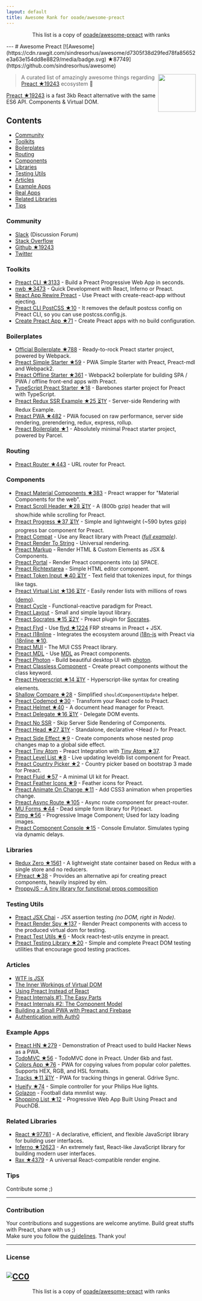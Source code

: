 ```yaml
---
layout: default
title: Awesome Rank for ooade/awesome-preact
---
```


<p align="center">
	This list is a copy of <a href="https://github.com/ooade/awesome-preact">ooade/awesome-preact</a> with ranks
</p>
---
# Awesome Preact [![Awesome](https://cdn.rawgit.com/sindresorhus/awesome/d7305f38d29fed78fa85652e3a63e154dd8e8829/media/badge.svg) ★87749](https://github.com/sindresorhus/awesome)

[<img src="https://rawgit.com/ooade/awesome-preact/master/preact-logo.svg" align="right" width="100">](https://preactjs.com)

> A curated list of amazingly awesome things regarding [Preact ★19243](https://github.com/developit/preact) ecosystem :star2:

[Preact ★19243](https://github.com/developit/preact) is a fast 3kb React alternative with the same ES6 API. Components & Virtual DOM.

## Contents
- [Community](#community)
- [Toolkits](#toolkits)
- [Boilerplates](#boilerplates)
- [Routing](#routing)
- [Components](#components)
- [Libraries](#libraries)
- [Testing Utils](#testing-utils)
- [Articles](#articles)
- [Example Apps](#example-apps)
- [Real Apps](https://preactjs.com/about/we-are-using)
- [Related Libraries](#related-libraries)
- [Tips](#tips)

### Community
- [Slack](https://preact-slack.now.sh) (Discussion Forum)
- [Stack Overflow](https://stackoverflow.com/questions/tagged/preact)
- [Github ★19243](https://github.com/developit/preact)
- [Twitter](https://twitter.com/preactjs)

### Toolkits
- [Preact CLI ★3133](https://github.com/developit/preact-cli) - Build a Preact Progressive Web App in seconds.
- [nwb ★3473](https://github.com/insin/nwb) - Quick Development with React, Inferno or Preact.
- [React App Rewire Preact](https://github.com/timarney/react-app-rewired/tree/master/packages/react-app-rewire-preact) - Use Preact with create-react-app without ejecting.
- [Preact CLI PostCSS ★10](https://github.com/SaraVieira/preact-cli-postcss) - It removes the default postcss config on Preact CLI, so you can use postcss.config.js.
- [Create Preact App ★71](https://github.com/just-boris/create-preact-app) - Create Preact apps with no build configuration.

### Boilerplates
- [Official Boilerplate ★788](https://github.com/developit/preact-boilerplate) - Ready-to-rock Preact starter project, powered by Webpack.
- [Preact Simple Starter ★59](https://github.com/ooade/PreactSimpleStarter) - PWA Simple Starter with Preact, Preact-mdl and Webpack2.
- [Preact Offline Starter ★361](https://github.com/lukeed/preact-starter) - Webpack2 boilerplate for building SPA / PWA / offline front-end apps with Preact.
- [TypeScript Preact Starter ★18](https://github.com/nickytonline/ts-preact-starter) - Barebones starter project for Preact with TypeScript.
- [Preact Redux SSR Example ★25 ⏳1Y](https://github.com/csbun/preact-redux-ssr-example) - Server-side Rendering with Redux Example.
- [Preact PWA ★482](https://github.com/ezekielchentnik/preact-pwa) - PWA focused on raw performance, server side rendering, prerendering, redux, express, rollup.
- [Preact Boilerplate ★1](https://github.com/therealparmesh/preact-boilerplate) - Absolutely minimal Preact starter project, powered by Parcel.

### Routing
- [Preact Router ★443](https://github.com/developit/preact-router) - URL router for Preact.

### Components
- [Preact Material Components ★383](https://github.com/prateekbh/preact-material-components) - Preact wrapper for "Material Components for the web".
- [Preact Scroll Header ★28 ⏳1Y](https://github.com/lukeed/preact-scroll-header) - A (800b gzip) header that will show/hide while scrolling for Preact.
- [Preact Progress ★37 ⏳1Y](https://github.com/lukeed/preact-progress) - Simple and lightweight (~590 bytes gzip) progress bar component for Preact.
- [Preact Compat](https://git.io/preact-compat) - Use any React library with Preact *([full example](http://git.io/preact-compat-example))*.
- [Preact Render To String](https://git.io/preact-render-to-string) - Universal rendering.
- [Preact Markup](https://git.io/preact-markup) - Render HTML & Custom Elements as JSX & Components.
- [Preact Portal](https://git.io/preact-portal) - Render Preact components into (a) SPACE.
- [Preact Richtextarea](https://git.io/preact-richtextarea) - Simple HTML editor component.
- [Preact Token Input ★40 ⏳1Y](https://github.com/developit/preact-token-input) - Text field that tokenizes input, for things like tags.
- [Preact Virtual List ★136 ⏳1Y](https://github.com/developit/preact-virtual-list) - Easily render lists with millions of rows ([demo](https://jsfiddle.net/developit/qqan9pdo/)).
- [Preact Cycle](https://git.io/preact-cycle) - Functional-reactive paradigm for Preact.
- [Preact Layout](https://download.github.io/preact-layout/) - Small and simple layout library.
- [Preact Socrates ★15 ⏳2Y](https://github.com/matthewmueller/preact-socrates) - Preact plugin for [Socrates](http://github.com/matthewmueller/socrates).
- [Preact Flyd](https://github.com/xialvjun/preact-flyd) - Use [flyd ★1224](https://github.com/paldepind/flyd) FRP streams in Preact + JSX.
- [Preact I18nline](https://github.com/download/preact-i18nline) - Integrates the ecosystem around [i18n-js](https://github.com/everydayhero/i18n-js) with Preact via [i18nline ★10](https://github.com/download/i18nline).
- [Preact MUI](https://git.io/v1aVO) - The MUI CSS Preact library.
- [Preact MDL](https://git.io/preact-mdl) - Use [MDL](https://getmdl.io) as Preact components.
- [Preact Photon](https://git.io/preact-photon) - Build beautiful desktop UI with [photon](http://photonkit.com).
- [Preact Classless Component](https://github.com/ld0rman/preact-classless-component) - Create preact components without the class keyword.
- [Preact Hyperscript ★14 ⏳1Y](https://github.com/queckezz/preact-hyperscript) - Hyperscript-like syntax for creating elements.
- [Shallow Compare ★28](https://github.com/tkh44/shallow-compare) - Simplified `shouldComponentUpdate` helper.
- [Preact Codemod ★30](https://github.com/vutran/preact-codemod) - Transform your React code to Preact.
- [Preact Helmet ★40](https://github.com/download/preact-helmet) - A document head manager for Preact.
- [Preact Delegate ★16 ⏳1Y](https://github.com/NekR/preact-delegate) - Delegate DOM events.
- [Preact No SSR](https://github.com/gufsky/preact-no-ssr) - Skip Server Side Rendering of Components.
- [Preact Head ★27 ⏳1Y](https://github.com/matthewmueller/preact-head) - Standalone, declarative \<Head /\> for Preact.
- [Preact Side Effect ★9](https://github.com/ooade/preact-side-effect) - Create components whose nested prop changes map to a global side effect.
- [Preact Tiny Atom](https://github.com/KwanMan/preact-tiny-atom) - Preact Integration with [Tiny Atom ★37](https://github.com/qubitproducts/tiny-atom).
- [Preact Level List ★8](https://github.com/juliangruber/preact-level-list) - Live updating leveldb list component for Preact.
- [Preact Country Picker ★2](https://github.com/bboydflo/flagstrap-preact) - Country picker based on bootstrap 3 made for Preact.
- [Preact Fluid ★57](https://github.com/ajainvivek/preact-fluid) - A minimal UI kit for Preact.
- [Preact Feather Icons ★9](https://github.com/ForsakenHarmony/preact-feather) - Feather icons for Preact.
- [Preact Animate On Change ★11](https://github.com/Sobesednik/preact-animate-on-change) - Add CSS3 animation when properties change.
- [Preact Async Route ★105](https://github.com/prateekbh/preact-async-route) - Async route component for preact-router.
- [MU Forms ★44](https://github.com/mobiushorizons/mu-forms) - Dead simple form library for P(r)eact.
- [Pimg ★56](https://github.com/ooade/pimg) - Progressive Image Component; Used for lazy loading images.
- [Preact Component Console ★15](https://github.com/haensl/preact-component-console) - Console Emulator. Simulates typing via dynamic delays.

### Libraries
- [Redux Zero ★1561](https://github.com/concretesolutions/redux-zero) - A lightweight state container based on Redux with a single store and no reducers.
- [FPreact ★38](https://github.com/UnwrittenFun/fpreact) - Provides an alternative api for creating preact components, heavily inspired by elm.
- [ProppyJS - A tiny library for functional props composition](https://proppyjs.com)

### Testing Utils
- [Preact JSX Chai](https://git.io/preact-jsx-chai) - JSX assertion testing _(no DOM, right in Node)_.
- [Preact Render Spy ★137](https://github.com/mzgoddard/preact-render-spy) - Render Preact components with access to the produced virtual dom for testing.
- [Preact Test Utils ★6](https://github.com/windyGex/preact-test-utils) - Mock react-test-utils enzyme in preact.
- [Preact Testing Library ★20](https://github.com/antoaravinth/preact-testing-library) - Simple and complete Preact DOM testing utilities that encourage good testing practices.

### Articles
- [WTF is JSX](https://jasonformat.com/wtf-is-jsx/)
- [The Inner Workings of Virtual DOM](https://medium.com/@rajaraodv/the-inner-workings-of-virtual-dom-666ee7ad47cf)
- [Using Preact Instead of React](https://medium.com/@rajaraodv/using-preact-instead-of-react-70f40f53107c)
- [Preact Internals #1: The Easy Parts](https://medium.com/@asolove/preact-internals-1-the-easy-parts-3a081fa36205#.twnc3doig)
- [Preact Internals #2: The Component Model](https://medium.com/@asolove/preact-internals-2-the-component-model-36a05e32957b#.8zyec2y9v)
- [Building a Small PWA with Preact and Firebase](https://dandenney.com/posts/front-end-dev/building-a-small-pwa-with-preact-and-firebase)
- [Authentication with Auth0](https://auth0.com/blog/preact-authentication-tutorial)

### Example Apps
- [Preact HN ★279](https://github.com/kristoferbaxter/preact-hn) - Demonstration of Preact used to build Hacker News as a PWA.
- [TodoMVC ★56](https://github.com/developit/preact-todomvc) - TodoMVC done in Preact. Under 6kb and fast.
- [Colors App ★76](https://github.com/lukeed/colors-app) - PWA for copying values from popular color palettes. Supports HEX, RGB, and HSL formats.
- [Tracks ★11 ⏳1Y](https://github.com/jordic/tracks_preact) - PWA for tracking things in general. Gdrive Sync.
- [Hueify ★74](https://github.com/kvartborg/hueify) - Simple controller for your Philips Hue lights.
- [Golazon](https://github.com/sobstel/golazon) - Football data mnmlist way.
- [Shopping List ★12](https://github.com/ibm-watson-data-lab/shopping-list-preact-pouchdb) - Progressive Web App Built Using Preact and PouchDB.

### Related Libraries
- [React ★97761](https://github.com/facebook/react) - A declarative, efficient, and flexible JavaScript library for building user interfaces.
- [Inferno ★12623](https://github.com/infernojs/inferno) - An extremely fast, React-like JavaScript library for building modern user interfaces.
- [Rax ★4379](https://github.com/alibaba/rax) - A universal React-compatible render engine.

### Tips
Contribute some ;)

---
### Contribution
Your contributions and suggestions are welcome anytime. Build great stuffs with Preact, share with us ;) <br/>
Make sure you follow the [guidelines](https://github.com/ooade/awesome-preact/blob/master//contributing.md). Thank you!

---
### License
[![CC0](http://mirrors.creativecommons.org/presskit/buttons/88x31/svg/cc-zero.svg)](http://creativecommons.org/publicdomain/zero/1.0/)
---
<p align="center">
	This list is a copy of <a href="https://github.com/ooade/awesome-preact">ooade/awesome-preact</a> with ranks
</p>
